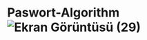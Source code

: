 # Paswort-Algorithm![Ekran Görüntüsü (29)](https://github.com/EnesArifinan/Paswort-Algorithm/assets/126265835/5a87d578-71df-403e-873e-dac194039243)
